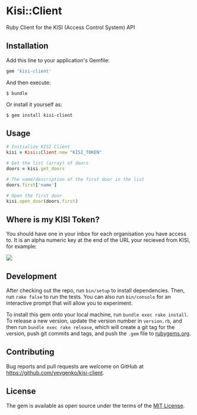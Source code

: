 # Kisi::Client

Ruby Client for the KISI (Access Control System) API

## Installation

Add this line to your application's Gemfile:

```ruby
gem 'kisi-client'
```

And then execute:

    $ bundle

Or install it yourself as:

    $ gem install kisi-client

## Usage

```ruby
# Initialize KISI Client
kisi = Kisi::Client.new "KISI_TOKEN"

# Get the list (array) of doors
doors = kisi.get_doors

# The name/description of the first door in the list
doors.first['name']

# Open the first door
kisi.open_door(doors.first)
```

## Where is my KISI Token?

You should have one in your inbox for each organisation you have access to.
It is an alpha numeric key at the end of the URL your recieved from KISI, for example:

![](https://www.evernote.com/shard/s261/sh/a3c3b4f3-bcee-435b-9179-cd3712ab66cc/61bde2304631a75a/res/7bd877ac-b642-4f0f-8e1b-968179fad22d/skitch.png?resizeSmall&width=832)

## Development

After checking out the repo, run `bin/setup` to install dependencies. Then, run `rake false` to run the tests. You can also run `bin/console` for an interactive prompt that will allow you to experiment.

To install this gem onto your local machine, run `bundle exec rake install`. To release a new version, update the version number in `version.rb`, and then run `bundle exec rake release`, which will create a git tag for the version, push git commits and tags, and push the `.gem` file to [rubygems.org](https://rubygems.org).

## Contributing

Bug reports and pull requests are welcome on GitHub at https://github.com/yevgenko/kisi-client.


## License

The gem is available as open source under the terms of the [MIT License](http://opensource.org/licenses/MIT).

